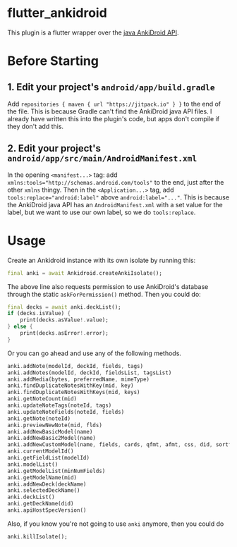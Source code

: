 # flutter_ankidroid

This plugin is a flutter wrapper over the [java AnkiDroid API](https://github.com/ankidroid/Anki-Android/wiki/AnkiDroid-API). 

# Before Starting

## 1. Edit your project's `android/app/build.gradle`

Add `repositories { maven { url "https://jitpack.io" } }` to the end of the file. This is because Gradle can't find the AnkiDroid java API files. I already have written this into the plugin's code, but apps don't compile if they don't add this. 

## 2. Edit your project's `android/app/src/main/AndroidManifest.xml`

In the opening `<manifest...>` tag: add `xmlns:tools="http://schemas.android.com/tools"` to the end, just after the other `xmlns` thingy. Then in the `<Application...>` tag, add `tools:replace="android:label"` above `android:label="..."`. This is because the AnkiDroid java API has an `AndroidManifest.xml` with a set value for the label, but we want to use our own label, so we do `tools:replace`.

# Usage

Create an Ankidroid instance with its own isolate by running this:

```dart
final anki = await Ankidroid.createAnkiIsolate();
```

The above line also requests permission to use AnkiDroid's database through the static `askForPermission()` method. Then you could do:

```dart 
final decks = await anki.deckList();
if (decks.isValue) {
    print(decks.asValue!.value);
} else {
    print(decks.asError!.error);
}
```

Or you can go ahead and use any of the following methods.

```dart
anki.addNote(modelId, deckId, fields, tags)
anki.addNotes(modelId, deckId, fieldsList, tagsList)
anki.addMedia(bytes, preferredName, mimeType)
anki.findDuplicateNotesWithKey(mid, key)
anki.findDuplicateNotesWithKeys(mid, keys)
anki.getNoteCount(mid)
anki.updateNoteTags(noteId, tags)
anki.updateNoteFields(noteId, fields)
anki.getNote(noteId)
anki.previewNewNote(mid, flds)
anki.addNewBasicModel(name)
anki.addNewBasic2Model(name)
anki.addNewCustomModel(name, fields, cards, qfmt, afmt, css, did, sortf)
anki.currentModelId()
anki.getFieldList(modelId)
anki.modelList()
anki.getModelList(minNumFields)
anki.getModelName(mid)
anki.addNewDeck(deckName)
anki.selectedDeckName()
anki.deckList()
anki.getDeckName(did)
anki.apiHostSpecVersion()
```

Also, if you know you're not going to use `anki` anymore, then you could do 

```dart
anki.killIsolate();
```

